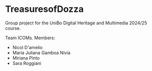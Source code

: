 # TreasuresofDozza
Group project for the UniBo Digital Heritage and Multimedia 2024/25 course.

Team ICOMs.
Members:
- Nicol D'amelio
- Maria Juliana Gamboa Nivia
- Miriana Pinto
- Sara Roggiani
